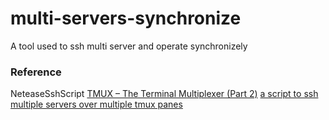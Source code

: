 # multi-servers-synchronize

A tool used to ssh multi server and operate synchronizely



### Reference
NeteaseSshScript
[TMUX – The Terminal Multiplexer (Part 2)](http://blog.hawkhost.com/2010/07/02/tmux-%E2%80%93-the-terminal-multiplexer-part-2/#tmux-shell-scripting)
[a script to ssh multiple servers over multiple tmux panes](https://gist.github.com/johnko/a8481db6a83ec5ea2f37)
